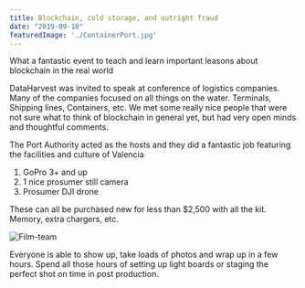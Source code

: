 ```yaml
---
title: Blockchain, cold storage, and outright fraud
date: "2019-09-18"
featuredImage: './ContainerPort.jpg'
---
```


What a fantastic event to teach and learn important leasons about blockchain in the real world
  

<!-- end -->

DataHarvest was invited to speak at conference of logistics companies.  Many of the companies focused on all things on the water.  Terminals, Shipping lines, Containers, etc.  We met some really nice people that were not sure what to think of blockchain in general yet, but had very open minds and thoughtful comments.  

The Port Authority acted as the hosts and they did a fantastic job featuring the facilities and culture of Valencia 

1. GoPro 3+ and up 
2. 1 nice prosumer still camera
3. Prosumer DJI drone

These can all be purchased new for less than $2,500 with all the kit.  Memory, extra chargers, etc. 

![Film-team](./File-team.JPG)

Everyone is able to show up, take loads of photos and wrap up in a few hours.  Spend all those hours of setting up light boards or staging the perfect shot on time in post production.  